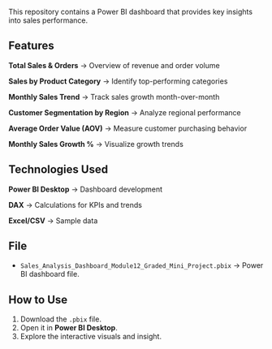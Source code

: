 This repository contains a Power BI dashboard that provides key insights into sales performance.  

## Features

**Total Sales & Orders** → Overview of revenue and order volume

**Sales by Product Category** → Identify top-performing categories

**Monthly Sales Trend** → Track sales growth month-over-month

**Customer Segmentation by Region** → Analyze regional performance

**Average Order Value (AOV)** → Measure customer purchasing behavior

**Monthly Sales Growth %** → Visualize growth trends

## Technologies Used

**Power BI Desktop** → Dashboard development

**DAX** → Calculations for KPIs and trends

**Excel/CSV** → Sample data

## File
- `Sales_Analysis_Dashboard_Module12_Graded_Mini_Project.pbix` → Power BI dashboard file.

## How to Use
1. Download the `.pbix` file.  
2. Open it in **Power BI Desktop**.  
3. Explore the interactive visuals and insight.
